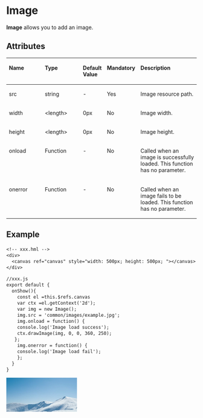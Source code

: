 # Image<a name="EN-US_TOPIC_0000001173164737"></a>

**Image**  allows you to add an image.

## Attributes<a name="section1968021961113"></a>

<a name="table1025010619328"></a>
<table><thead align="left"><tr id="row163667603219"><th class="cellrowborder" valign="top" width="21.73%" id="mcps1.1.6.1.1"><p id="p536646193210"><a name="p536646193210"></a><a name="p536646193210"></a>Name</p>
</th>
<th class="cellrowborder" valign="top" width="22.41%" id="mcps1.1.6.1.2"><p id="p7366166163213"><a name="p7366166163213"></a><a name="p7366166163213"></a>Type</p>
</th>
<th class="cellrowborder" valign="top" width="7.9799999999999995%" id="mcps1.1.6.1.3"><p id="p143661564327"><a name="p143661564327"></a><a name="p143661564327"></a>Default Value</p>
</th>
<th class="cellrowborder" valign="top" width="11.73%" id="mcps1.1.6.1.4"><p id="p11366264324"><a name="p11366264324"></a><a name="p11366264324"></a>Mandatory</p>
</th>
<th class="cellrowborder" valign="top" width="36.15%" id="mcps1.1.6.1.5"><p id="p636619618325"><a name="p636619618325"></a><a name="p636619618325"></a>Description</p>
</th>
</tr>
</thead>
<tbody><tr id="row936656193210"><td class="cellrowborder" valign="top" width="21.73%" headers="mcps1.1.6.1.1 "><p id="p1436610643211"><a name="p1436610643211"></a><a name="p1436610643211"></a>src</p>
</td>
<td class="cellrowborder" valign="top" width="22.41%" headers="mcps1.1.6.1.2 "><p id="p4366156183210"><a name="p4366156183210"></a><a name="p4366156183210"></a>string</p>
</td>
<td class="cellrowborder" valign="top" width="7.9799999999999995%" headers="mcps1.1.6.1.3 "><p id="p193667616322"><a name="p193667616322"></a><a name="p193667616322"></a>-</p>
</td>
<td class="cellrowborder" valign="top" width="11.73%" headers="mcps1.1.6.1.4 "><p id="p636611610320"><a name="p636611610320"></a><a name="p636611610320"></a>Yes</p>
</td>
<td class="cellrowborder" valign="top" width="36.15%" headers="mcps1.1.6.1.5 "><p id="p13366106173215"><a name="p13366106173215"></a><a name="p13366106173215"></a>Image resource path.</p>
</td>
</tr>
<tr id="row13366969325"><td class="cellrowborder" valign="top" width="21.73%" headers="mcps1.1.6.1.1 "><p id="p13366136183210"><a name="p13366136183210"></a><a name="p13366136183210"></a>width</p>
</td>
<td class="cellrowborder" valign="top" width="22.41%" headers="mcps1.1.6.1.2 "><p id="p73668623216"><a name="p73668623216"></a><a name="p73668623216"></a>&lt;length&gt;</p>
</td>
<td class="cellrowborder" valign="top" width="7.9799999999999995%" headers="mcps1.1.6.1.3 "><p id="p8366206123215"><a name="p8366206123215"></a><a name="p8366206123215"></a>0px</p>
</td>
<td class="cellrowborder" valign="top" width="11.73%" headers="mcps1.1.6.1.4 "><p id="p636617633210"><a name="p636617633210"></a><a name="p636617633210"></a>No</p>
</td>
<td class="cellrowborder" valign="top" width="36.15%" headers="mcps1.1.6.1.5 "><p id="p123661613324"><a name="p123661613324"></a><a name="p123661613324"></a>Image width.</p>
</td>
</tr>
<tr id="row103661365321"><td class="cellrowborder" valign="top" width="21.73%" headers="mcps1.1.6.1.1 "><p id="p163663610321"><a name="p163663610321"></a><a name="p163663610321"></a>height</p>
</td>
<td class="cellrowborder" valign="top" width="22.41%" headers="mcps1.1.6.1.2 "><p id="p03673613324"><a name="p03673613324"></a><a name="p03673613324"></a>&lt;length&gt;</p>
</td>
<td class="cellrowborder" valign="top" width="7.9799999999999995%" headers="mcps1.1.6.1.3 "><p id="p113674614326"><a name="p113674614326"></a><a name="p113674614326"></a>0px</p>
</td>
<td class="cellrowborder" valign="top" width="11.73%" headers="mcps1.1.6.1.4 "><p id="p3367566327"><a name="p3367566327"></a><a name="p3367566327"></a>No</p>
</td>
<td class="cellrowborder" valign="top" width="36.15%" headers="mcps1.1.6.1.5 "><p id="p43671663322"><a name="p43671663322"></a><a name="p43671663322"></a>Image height.</p>
</td>
</tr>
<tr id="row18346152013215"><td class="cellrowborder" valign="top" width="21.73%" headers="mcps1.1.6.1.1 "><p id="p1033772416322"><a name="p1033772416322"></a><a name="p1033772416322"></a>onload</p>
</td>
<td class="cellrowborder" valign="top" width="22.41%" headers="mcps1.1.6.1.2 "><p id="p1337202419320"><a name="p1337202419320"></a><a name="p1337202419320"></a>Function</p>
</td>
<td class="cellrowborder" valign="top" width="7.9799999999999995%" headers="mcps1.1.6.1.3 "><p id="p137953293211"><a name="p137953293211"></a><a name="p137953293211"></a>-</p>
</td>
<td class="cellrowborder" valign="top" width="11.73%" headers="mcps1.1.6.1.4 "><p id="p153471320113217"><a name="p153471320113217"></a><a name="p153471320113217"></a>No</p>
</td>
<td class="cellrowborder" valign="top" width="36.15%" headers="mcps1.1.6.1.5 "><p id="p7337142443214"><a name="p7337142443214"></a><a name="p7337142443214"></a>Called when an image is successfully loaded. This function has no parameter.</p>
</td>
</tr>
<tr id="row455917203329"><td class="cellrowborder" valign="top" width="21.73%" headers="mcps1.1.6.1.1 "><p id="p107821651123213"><a name="p107821651123213"></a><a name="p107821651123213"></a>onerror</p>
</td>
<td class="cellrowborder" valign="top" width="22.41%" headers="mcps1.1.6.1.2 "><p id="p147828514328"><a name="p147828514328"></a><a name="p147828514328"></a>Function</p>
</td>
<td class="cellrowborder" valign="top" width="7.9799999999999995%" headers="mcps1.1.6.1.3 "><p id="p19161175419328"><a name="p19161175419328"></a><a name="p19161175419328"></a>-</p>
</td>
<td class="cellrowborder" valign="top" width="11.73%" headers="mcps1.1.6.1.4 "><p id="p0559142083215"><a name="p0559142083215"></a><a name="p0559142083215"></a>No</p>
</td>
<td class="cellrowborder" valign="top" width="36.15%" headers="mcps1.1.6.1.5 "><p id="p1778212512329"><a name="p1778212512329"></a><a name="p1778212512329"></a>Called when an image fails to be loaded. This function has no parameter.</p>
</td>
</tr>
</tbody>
</table>

## Example<a name="section13457717134912"></a>

```
<!-- xxx.hml -->
<div>
  <canvas ref="canvas" style="width: 500px; height: 500px; "></canvas>
</div>
```

```
//xxx.js
export default {
  onShow(){
    const el =this.$refs.canvas
    var ctx =el.getContext('2d');
    var img = new Image();
    img.src = 'common/images/example.jpg';
    img.onload = function() {
    console.log('Image load success');
    ctx.drawImage(img, 0, 0, 360, 250);
   };
    img.onerror = function() {
    console.log('Image load fail');
    };
  }
}
```

![](figures/1-9.png)

